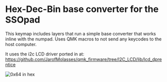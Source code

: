 # Hex-Dec-Bin base converter for the SSOpad
This keymap includes layers that run a simple base converter that works inline with the numpad. Uses QMK macros to not send any keycodes to the host computer.

It uses the i2c LCD driver ported in at: https://github.com/JarofMolasses/qmk_firmware/tree/I2C_LCD/lib/lcd_dprentice


![0x64 in hex](https://lh6.googleusercontent.com/qDQK-W_aUjB5YaHcaISnulVawg0gDYhP_WXx6w9-lA7H1ltaX-QgiQkbKI5XVdyVFg6j2OXSe5W_FpC6ReWpdmQz4tY6RJtqw88EC3_5pZqQoHB42VcwM_n5qZaeaarBhwf__9cB)
